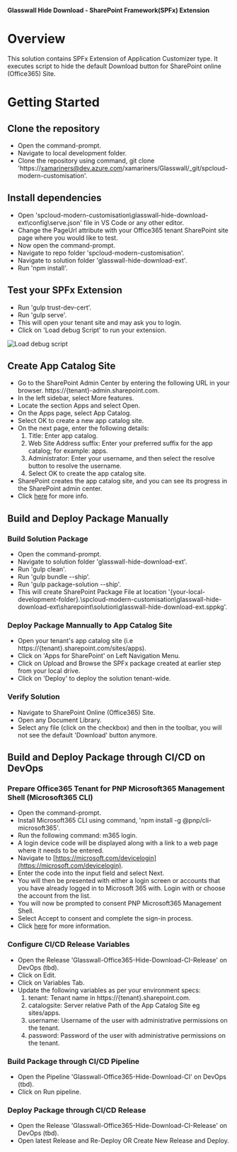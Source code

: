 **Glasswall Hide Download - SharePoint Framework(SPFx) Extension**

# Overview

This solution contains SPFx Extension of Application Customizer type. It executes script to hide the default Download button for SharePoint online (Office365) Site.

# Getting Started

## Clone the repository
- Open the command-prompt.
- Navigate to local development folder.
- Clone the repository using command, git clone 'https://xamariners@dev.azure.com/xamariners/Glasswall/_git/spcloud-modern-customisation'.

## Install dependencies
- Open 'spcloud-modern-customisation\glasswall-hide-download-ext\config\serve.json' file in VS Code or any other editor.
- Change the PageUrl attribute with your Office365 tenant SharePoint site page where you would like to test.
- Now open the command-prompt.
- Navigate to repo folder 'spcloud-modern-customisation'.
- Navigate to solution folder 'glasswall-hide-download-ext'.
- Run 'npm install'.

## Test your SPFx Extension
- Run 'gulp trust-dev-cert'.
- Run 'gulp serve'.
- This will open your tenant site and may ask you to login.
- Click on 'Load debug Script' to run your extension.

![Load debug script](https://docs.microsoft.com/en-us/sharepoint/dev/images/ext-com-accept-debug-scripts.png)

## Create App Catalog Site
- Go to the SharePoint Admin Center by entering the following URL in your browser. https://{tenant}-admin.sharepoint.com.
- In the left sidebar, select More features.
- Locate the section Apps and select Open.
- On the Apps page, select App Catalog.
- Select OK to create a new app catalog site.
- On the next page, enter the following details:
    1. Title: Enter app catalog.
    2. Web Site Address suffix: Enter your preferred suffix for the app catalog; for example: apps.
    3. Administrator: Enter your username, and then select the resolve button to resolve the username.
    4. Select OK to create the app catalog site.
- SharePoint creates the app catalog site, and you can see its progress in the SharePoint admin center.
- Click [here](https://docs.microsoft.com/en-us/sharepoint/dev/spfx/set-up-your-developer-tenant#create-app-catalog-site) for more info.

## Build and Deploy Package Manually

### Build Solution Package
- Open the command-prompt.
- Navigate to solution folder 'glasswall-hide-download-ext'.
- Run 'gulp clean'.
- Run 'gulp bundle --ship'.
- Run 'gulp package-solution --ship'.
- This will create SharePoint Package File at location '{your-local-development-folder}.\spcloud-modern-customisation\glasswall-hide-download-ext\sharepoint\solution\glasswall-hide-download-ext.sppkg'.

### Deploy Package Mannually to App Catalog Site
- Open your tenant's app catalog site (i.e https://{tenant}.sharepoint.com/sites/apps).
- Click on 'Apps for SharePoint' on Left Navigation Menu.
- Click on Upload and Browse the SPFx package created at earlier step from your local drive.
- Click on 'Deploy' to deploy the solution tenant-wide.

### Verify Solution
- Navigate to SharePoint Online (Office365) Site.
- Open any Document Library.
- Select any file (click on the checkbox) and then in the toolbar, you will not see the default 'Download' button anymore.

## Build and Deploy Package through CI/CD on DevOps

### Prepare Office365 Tenant for PNP Microsoft365 Management Shell (Microsoft365 CLI)
- Open the command-prompt.
- Install Microsoft365 CLI using command, 'npm install -g @pnp/cli-microsoft365'.
- Run the following command: m365 login.
- A login device code will be displayed along with a link to a web page where it needs to be entered.
- Navigate to [https://microsoft.com/devicelogin](https://microsoft.com/devicelogin).
- Enter the code into the input field and select Next. 
- You will then be presented with either a login screen or accounts that you have already logged in to Microsoft 365 with. Login with or choose the account from the list.
- You will now be prompted to consent PNP Microsoft365 Management Shell.
- Select Accept to consent and complete the sign-in process.
- Click [here](https://pnp.github.io/cli-microsoft365/user-guide/connecting-office-365/) for more information.

### Configure CI/CD Release Variables
- Open the Release 'Glasswall-Office365-Hide-Download-CI-Release' on DevOps (tbd).
- Click on Edit.
- Click on Variables Tab.
- Update the following variables as per your environment specs:
    1. tenant: Tenant name in https://{tenant}.sharepoint.com.
    2. catalogsite: Server relative Path of the App Catalog Site eg sites/apps.
    3. username: Username of the user with administrative permissions on the tenant.
    4. password: Password of the user with administrative permissions on the tenant.

### Build Package through CI/CD Pipeline
- Open the Pipeline 'Glasswall-Office365-Hide-Download-CI' on DevOps (tbd).
- Click on Run pipeline.

### Deploy Package through CI/CD Release
- Open the Release 'Glasswall-Office365-Hide-Download-CI-Release' on DevOps (tbd).
- Open latest Release and Re-Deploy OR Create New Release and Deploy.
